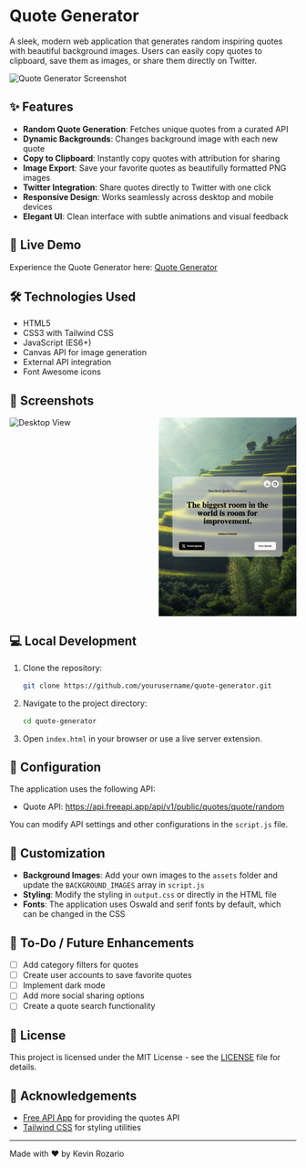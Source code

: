 # Quote Generator

A sleek, modern web application that generates random inspiring quotes with beautiful background images. Users can easily copy quotes to clipboard, save them as images, or share them directly on Twitter.

![Quote Generator Screenshot](outputs/hero.png)

## ✨ Features

- **Random Quote Generation**: Fetches unique quotes from a curated API
- **Dynamic Backgrounds**: Changes background image with each new quote
- **Copy to Clipboard**: Instantly copy quotes with attribution for sharing
- **Image Export**: Save your favorite quotes as beautifully formatted PNG images
- **Twitter Integration**: Share quotes directly to Twitter with one click
- **Responsive Design**: Works seamlessly across desktop and mobile devices
- **Elegant UI**: Clean interface with subtle animations and visual feedback

## 🚀 Live Demo

Experience the Quote Generator here: [Quote Generator](https://random-quote-generator-plum.vercel.app)

## 🛠️ Technologies Used

- HTML5
- CSS3 with Tailwind CSS
- JavaScript (ES6+)
- Canvas API for image generation
- External API integration
- Font Awesome icons

## 📱 Screenshots

<div style="display: flex; justify-content: space-between;">
    <img src="outputs/desktop_view.png" alt="Desktop View" width="48%">
    <img src="outputs/tab_view.png" alt="Tab View" width="48%">
</div>

## 💻 Local Development

1. Clone the repository:
   ```bash
   git clone https://github.com/yourusername/quote-generator.git
   ```

2. Navigate to the project directory:
   ```bash
   cd quote-generator
   ```

3. Open `index.html` in your browser or use a live server extension.

## 🔧 Configuration

The application uses the following API:
- Quote API: https://api.freeapi.app/api/v1/public/quotes/quote/random

You can modify API settings and other configurations in the `script.js` file.

## 🎨 Customization

- **Background Images**: Add your own images to the `assets` folder and update the `BACKGROUND_IMAGES` array in `script.js`
- **Styling**: Modify the styling in `output.css` or directly in the HTML file
- **Fonts**: The application uses Oswald and serif fonts by default, which can be changed in the CSS

## 📝 To-Do / Future Enhancements

- [ ] Add category filters for quotes
- [ ] Create user accounts to save favorite quotes
- [ ] Implement dark mode
- [ ] Add more social sharing options
- [ ] Create a quote search functionality

## 📄 License

This project is licensed under the MIT License - see the [LICENSE](LICENSE) file for details.

## 👏 Acknowledgements

- [Free API App](https://freeapi.app) for providing the quotes API
- [Tailwind CSS](https://tailwindcss.com) for styling utilities

---

Made with ❤️ by Kevin Rozario
